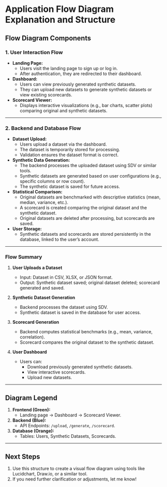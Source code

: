 # Application Flow Diagram Explanation and Structure

## Flow Diagram Components

### 1. User Interaction Flow
- **Landing Page:**
  - Users visit the landing page to sign up or log in.
  - After authentication, they are redirected to their dashboard.
- **Dashboard:**
  - Users can view previously generated synthetic datasets.
  - They can upload new datasets to generate synthetic datasets or view existing scorecards.
- **Scorecard Viewer:**
  - Displays interactive visualizations (e.g., bar charts, scatter plots) comparing original and synthetic datasets.

---

### 2. Backend and Database Flow
- **Dataset Upload:**
  - Users upload a dataset via the dashboard.
  - The dataset is temporarily stored for processing.
  - Validation ensures the dataset format is correct.
- **Synthetic Data Generation:**
  - The backend processes the uploaded dataset using SDV or similar tools.
  - Synthetic datasets are generated based on user configurations (e.g., specific columns or row count).
  - The synthetic dataset is saved for future access.
- **Statistical Comparison:**
  - Original datasets are benchmarked with descriptive statistics (mean, median, variance, etc.).
  - A scorecard is created comparing the original dataset and the synthetic dataset.
  - Original datasets are deleted after processing, but scorecards are saved.
- **User Storage:**
  - Synthetic datasets and scorecards are stored persistently in the database, linked to the user’s account.

---

### Flow Summary
1. **User Uploads a Dataset**
   - Input: Dataset in CSV, XLSX, or JSON format.
   - Output: Synthetic dataset saved; original dataset deleted; scorecard generated and saved.

2. **Synthetic Dataset Generation**
   - Backend processes the dataset using SDV.
   - Synthetic dataset is saved in the database for user access.

3. **Scorecard Generation**
   - Backend computes statistical benchmarks (e.g., mean, variance, correlation).
   - Scorecard compares the original dataset to the synthetic dataset.

4. **User Dashboard**
   - Users can:
     - Download previously generated synthetic datasets.
     - View interactive scorecards.
     - Upload new datasets.

---

## Diagram Legend
1. **Frontend (Green):**
   - Landing page → Dashboard → Scorecard Viewer.
2. **Backend (Blue):**
   - API Endpoints: `/upload`, `/generate`, `/scorecard`.
3. **Database (Orange):**
   - Tables: Users, Synthetic Datasets, Scorecards.

---

## Next Steps
1. Use this structure to create a visual flow diagram using tools like Lucidchart, Draw.io, or a similar tool.
2. If you need further clarification or adjustments, let me know!
